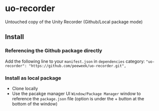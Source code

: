 # uo-recorder

Untouched copy of the Unity Recorder (Github/Local package mode)

## Install 

### Referencing the Github package directly

Add the following line to your `manifest.json` in `dependencies` category:
    `"uo-recorder": "https://github.com/peeweek/uo-recorder.git",`
    
### Install as local package

* Clone locally
* Use the pacakge manager UI `Window/Package Manager` window to reference the `package.json` file (option is under the + button at the bottom of the window)
